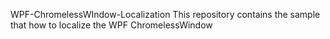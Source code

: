 WPF-ChromelessWIndow-Localization
This repository contains the sample that how to localize the WPF ChromelessWindow
